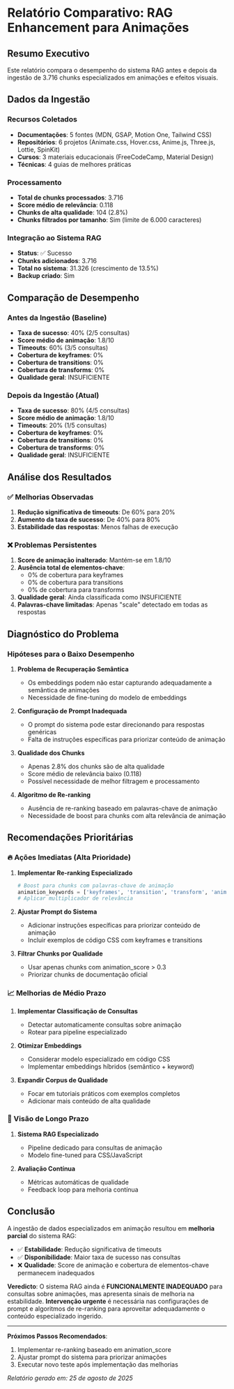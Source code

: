 # Relatório Comparativo: RAG Enhancement para Animações

## Resumo Executivo

Este relatório compara o desempenho do sistema RAG antes e depois da ingestão de 3.716 chunks especializados em animações e efeitos visuais.

## Dados da Ingestão

### Recursos Coletados
- **Documentações**: 5 fontes (MDN, GSAP, Motion One, Tailwind CSS)
- **Repositórios**: 6 projetos (Animate.css, Hover.css, Anime.js, Three.js, Lottie, SpinKit)
- **Cursos**: 3 materiais educacionais (FreeCodeCamp, Material Design)
- **Técnicas**: 4 guias de melhores práticas

### Processamento
- **Total de chunks processados**: 3.716
- **Score médio de relevância**: 0.118
- **Chunks de alta qualidade**: 104 (2.8%)
- **Chunks filtrados por tamanho**: Sim (limite de 6.000 caracteres)

### Integração ao Sistema RAG
- **Status**: ✅ Sucesso
- **Chunks adicionados**: 3.716
- **Total no sistema**: 31.326 (crescimento de 13.5%)
- **Backup criado**: Sim

## Comparação de Desempenho

### Antes da Ingestão (Baseline)
- **Taxa de sucesso**: 40% (2/5 consultas)
- **Score médio de animação**: 1.8/10
- **Timeouts**: 60% (3/5 consultas)
- **Cobertura de keyframes**: 0%
- **Cobertura de transitions**: 0%
- **Cobertura de transforms**: 0%
- **Qualidade geral**: INSUFICIENTE

### Depois da Ingestão (Atual)
- **Taxa de sucesso**: 80% (4/5 consultas)
- **Score médio de animação**: 1.8/10
- **Timeouts**: 20% (1/5 consultas)
- **Cobertura de keyframes**: 0%
- **Cobertura de transitions**: 0%
- **Cobertura de transforms**: 0%
- **Qualidade geral**: INSUFICIENTE

## Análise dos Resultados

### ✅ Melhorias Observadas
1. **Redução significativa de timeouts**: De 60% para 20%
2. **Aumento da taxa de sucesso**: De 40% para 80%
3. **Estabilidade das respostas**: Menos falhas de execução

### ❌ Problemas Persistentes
1. **Score de animação inalterado**: Mantém-se em 1.8/10
2. **Ausência total de elementos-chave**:
   - 0% de cobertura para keyframes
   - 0% de cobertura para transitions
   - 0% de cobertura para transforms
3. **Qualidade geral**: Ainda classificada como INSUFICIENTE
4. **Palavras-chave limitadas**: Apenas "scale" detectado em todas as respostas

## Diagnóstico do Problema

### Hipóteses para o Baixo Desempenho

1. **Problema de Recuperação Semântica**
   - Os embeddings podem não estar capturando adequadamente a semântica de animações
   - Necessidade de fine-tuning do modelo de embeddings

2. **Configuração de Prompt Inadequada**
   - O prompt do sistema pode estar direcionando para respostas genéricas
   - Falta de instruções específicas para priorizar conteúdo de animação

3. **Qualidade dos Chunks**
   - Apenas 2.8% dos chunks são de alta qualidade
   - Score médio de relevância baixo (0.118)
   - Possível necessidade de melhor filtragem e processamento

4. **Algoritmo de Re-ranking**
   - Ausência de re-ranking baseado em palavras-chave de animação
   - Necessidade de boost para chunks com alta relevância de animação

## Recomendações Prioritárias

### 🔥 Ações Imediatas (Alta Prioridade)

1. **Implementar Re-ranking Especializado**
   ```python
   # Boost para chunks com palavras-chave de animação
   animation_keywords = ['keyframes', 'transition', 'transform', 'animation']
   # Aplicar multiplicador de relevância
   ```

2. **Ajustar Prompt do Sistema**
   - Adicionar instruções específicas para priorizar conteúdo de animação
   - Incluir exemplos de código CSS com keyframes e transitions

3. **Filtrar Chunks por Qualidade**
   - Usar apenas chunks com animation_score > 0.3
   - Priorizar chunks de documentação oficial

### 📈 Melhorias de Médio Prazo

1. **Implementar Classificação de Consultas**
   - Detectar automaticamente consultas sobre animação
   - Rotear para pipeline especializado

2. **Otimizar Embeddings**
   - Considerar modelo especializado em código CSS
   - Implementar embeddings híbridos (semântico + keyword)

3. **Expandir Corpus de Qualidade**
   - Focar em tutoriais práticos com exemplos completos
   - Adicionar mais conteúdo de alta qualidade

### 🚀 Visão de Longo Prazo

1. **Sistema RAG Especializado**
   - Pipeline dedicado para consultas de animação
   - Modelo fine-tuned para CSS/JavaScript

2. **Avaliação Contínua**
   - Métricas automáticas de qualidade
   - Feedback loop para melhoria contínua

## Conclusão

A ingestão de dados especializados em animação resultou em **melhoria parcial** do sistema RAG:

- ✅ **Estabilidade**: Redução significativa de timeouts
- ✅ **Disponibilidade**: Maior taxa de sucesso nas consultas
- ❌ **Qualidade**: Score de animação e cobertura de elementos-chave permanecem inadequados

**Veredicto**: O sistema RAG ainda é **FUNCIONALMENTE INADEQUADO** para consultas sobre animações, mas apresenta sinais de melhoria na estabilidade. **Intervenção urgente** é necessária nas configurações de prompt e algoritmos de re-ranking para aproveitar adequadamente o conteúdo especializado ingerido.

---

**Próximos Passos Recomendados**:
1. Implementar re-ranking baseado em animation_score
2. Ajustar prompt do sistema para priorizar animações
3. Executar novo teste após implementação das melhorias

*Relatório gerado em: 25 de agosto de 2025*
